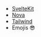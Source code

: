 <script>
	import LargeHeader from '$lib/components/LargeHeader.svelte'
	import Subheader from '$lib/components/Subheader.svelte'
</script>

<LargeHeader text="Uses"/>

<Subheader text="Stuff I use" />

<ul class="list-disc ml-6 mb-2">
	<li><a href="https://kit.svelte.dev/" target="_blank">SvelteKit</a></li>
	<li><a href="https://nova.app/" target="_blank">Nova</a></li>
	<li><a href="https://tailwindcss.com/" target="_blank">Tailwind</a></li>
	<li>Emojis 😎</li>
</ul>
